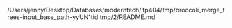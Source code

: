 /Users/jenny/Desktop/Databases/moderntech/itp404/tmp/broccoli_merge_trees-input_base_path-yyUN1tid.tmp/2/README.md